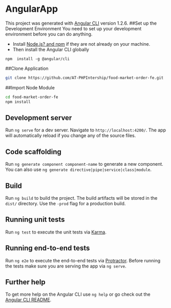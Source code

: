 # AngularApp

This project was generated with [Angular CLI](https://github.com/angular/angular-cli) version 1.2.6.
##Set up the Development Environment
You need to set up your development environment before you can do anything.
* Install [Node.js? and npm](https://nodejs.org/en/download/) if they are not already on your machine.
* Then install the Angular CLI globally
```
npm  install -g @angular/cli
```
##Clone Application
```bash
git clone https://github.com/AT-PHPIntership/food-market-order-fe.git
```

##Import Node Module

```bash
cd food-market-order-fe
npm install
```

## Development server

Run `ng serve` for a dev server. Navigate to `http://localhost:4200/`. The app will automatically reload if you change any of the source files.

## Code scaffolding

Run `ng generate component component-name` to generate a new component. You can also use `ng generate directive|pipe|service|class|module`.

## Build

Run `ng build` to build the project. The build artifacts will be stored in the `dist/` directory. Use the `-prod` flag for a production build.

## Running unit tests

Run `ng test` to execute the unit tests via [Karma](https://karma-runner.github.io).

## Running end-to-end tests

Run `ng e2e` to execute the end-to-end tests via [Protractor](http://www.protractortest.org/).
Before running the tests make sure you are serving the app via `ng serve`.

## Further help

To get more help on the Angular CLI use `ng help` or go check out the [Angular CLI README](https://github.com/angular/angular-cli/blob/master/README.md).
